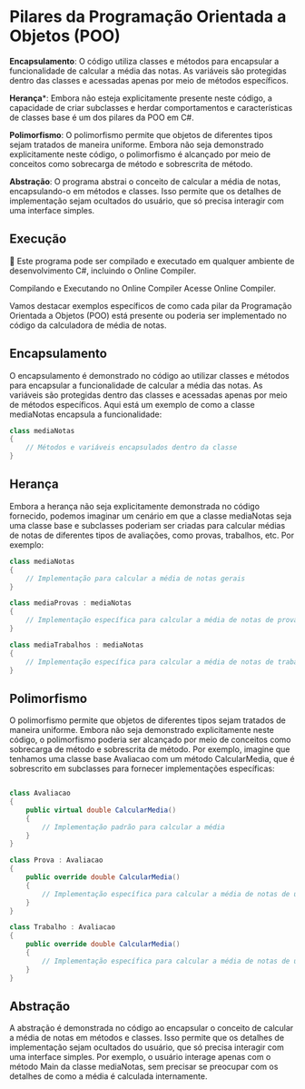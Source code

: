 # Pilares da Programação Orientada a Objetos (POO)

**Encapsulamento**: O código utiliza classes e métodos para encapsular a funcionalidade de calcular a média das notas. As variáveis são protegidas dentro das classes e acessadas apenas por meio de métodos específicos.

**Herança***: Embora não esteja explicitamente presente neste código, a capacidade de criar subclasses e herdar comportamentos e características de classes base é um dos pilares da POO em C#.

**Polimorfismo**: O polimorfismo permite que objetos de diferentes tipos sejam tratados de maneira uniforme. Embora não seja demonstrado explicitamente neste código, o polimorfismo é alcançado por meio de conceitos como sobrecarga de método e sobrescrita de método.

**Abstração**: O programa abstrai o conceito de calcular a média de notas, encapsulando-o em métodos e classes. Isso permite que os detalhes de implementação sejam ocultados do usuário, que só precisa interagir com uma interface simples.

## Execução

🚀 Este programa pode ser compilado e executado em qualquer ambiente de desenvolvimento C#, incluindo o Online Compiler.

Compilando e Executando no Online Compiler
Acesse Online Compiler.

Vamos destacar exemplos específicos de como cada pilar da Programação Orientada a Objetos (POO) está presente ou poderia ser implementado no código da calculadora de média de notas.

## Encapsulamento

O encapsulamento é demonstrado no código ao utilizar classes e métodos para encapsular a funcionalidade de calcular a média das notas. As variáveis são protegidas dentro das classes e acessadas apenas por meio de métodos específicos. Aqui está um exemplo de como a classe mediaNotas encapsula a funcionalidade:

```csharp
class mediaNotas
{
    // Métodos e variáveis encapsulados dentro da classe
}
```

## Herança

Embora a herança não seja explicitamente demonstrada no código fornecido, podemos imaginar um cenário em que a classe mediaNotas seja uma classe base e subclasses poderiam ser criadas para calcular médias de notas de diferentes tipos de avaliações, como provas, trabalhos, etc. Por exemplo:

```csharp
class mediaNotas
{
    // Implementação para calcular a média de notas gerais
}

class mediaProvas : mediaNotas
{
    // Implementação específica para calcular a média de notas de provas
}

class mediaTrabalhos : mediaNotas
{
    // Implementação específica para calcular a média de notas de trabalhos
}
```

## Polimorfismo

O polimorfismo permite que objetos de diferentes tipos sejam tratados de maneira uniforme. Embora não seja demonstrado explicitamente neste código, o polimorfismo poderia ser alcançado por meio de conceitos como sobrecarga de método e sobrescrita de método. Por exemplo, imagine que tenhamos uma classe base Avaliacao com um método CalcularMedia, que é sobrescrito em subclasses para fornecer implementações específicas:

```csharp

class Avaliacao
{
    public virtual double CalcularMedia()
    {
        // Implementação padrão para calcular a média
    }
}

class Prova : Avaliacao
{
    public override double CalcularMedia()
    {
        // Implementação específica para calcular a média de notas de uma prova
    }
}

class Trabalho : Avaliacao
{
    public override double CalcularMedia()
    {
        // Implementação específica para calcular a média de notas de um trabalho
    }
}
```

## Abstração

A abstração é demonstrada no código ao encapsular o conceito de calcular a média de notas em métodos e classes. Isso permite que os detalhes de implementação sejam ocultados do usuário, que só precisa interagir com uma interface simples. Por exemplo, o usuário interage apenas com o método Main da classe mediaNotas, sem precisar se preocupar com os detalhes de como a média é calculada internamente.